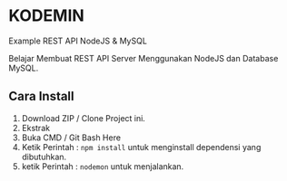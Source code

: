 # KODEMIN
Example REST API NodeJS &amp; MySQL

Belajar Membuat REST API Server Menggunakan NodeJS dan Database MySQL.

## Cara Install
1. Download ZIP / Clone Project ini.
2. Ekstrak
3. Buka CMD / Git Bash Here
4. Ketik Perintah : ```npm install``` untuk menginstall dependensi yang dibutuhkan.
5. ketik Perintah : ```nodemon``` untuk menjalankan.
